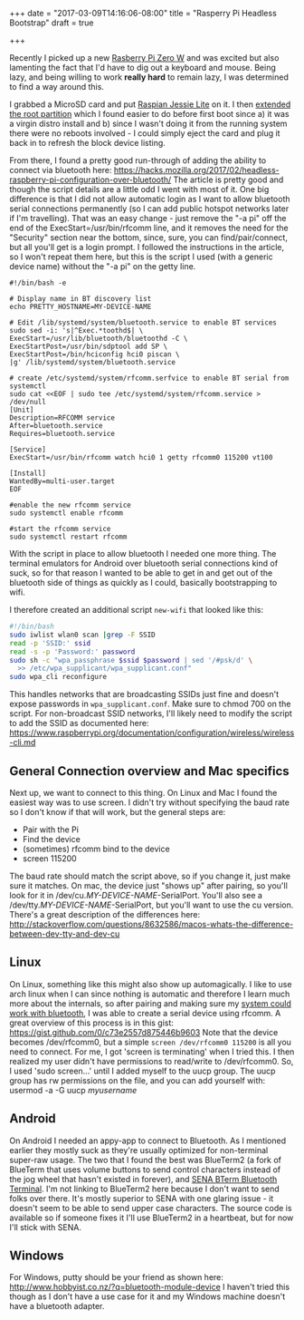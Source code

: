 +++
date = "2017-03-09T14:16:06-08:00"
title = "Rasperry Pi Headless Bootstrap"
draft = true

+++

Recently I picked up a new [Rasberry Pi Zero W](https://www.raspberrypi.org/magpi/pi-zero-w/)
and was excited but also lamenting the fact that I'd have to dig out a keyboard
and mouse. Being lazy, and being willing to work **really hard** to remain
lazy, I was determined to find a way around this.

I grabbed a MicroSD card and put [Raspian Jessie Lite](https://www.raspberrypi.org/downloads/raspbian/)
on it. I then [extended the root partition](http://raspberrypi.stackexchange.com/questions/499/how-can-i-resize-my-root-partition)
which I found easier to do before first boot since a) it was a virgin distro
install and b) since I wasn't doing it from the running system there were no
reboots involved - I could simply eject the card and plug it back in to
refresh the block device listing.

From there, I found a pretty good run-through of adding the ability to
connect via bluetooth here: https://hacks.mozilla.org/2017/02/headless-raspberry-pi-configuration-over-bluetooth/
The article is pretty good and though the script details are a little odd
I went with most of it. One big difference is that I did not allow automatic
login as I want to allow bluetooth serial connections permanently (so I can
add public hotspot networks later if I'm travelling). That was an easy change -
just remove the "-a pi" off the end of the ExecStart=/usr/bin/rfcomm line,
and it removes the need for the "Security" section near the bottom, since,
sure, you can find/pair/connect, but all you'll get is a login prompt.
I followed the instructions in the article, so I won't repeat them here,
but this is the script I used (with a generic device name) without the
"-a pi" on the getty line.

```
#!/bin/bash -e

# Display name in BT discovery list
echo PRETTY_HOSTNAME=MY-DEVICE-NAME

# Edit /lib/systemd/system/bluetooth.service to enable BT services
sudo sed -i: 's|^Exec.*toothd$| \
ExecStart=/usr/lib/bluetooth/bluetoothd -C \
ExecStartPost=/usr/bin/sdptool add SP \
ExecStartPost=/bin/hciconfig hci0 piscan \
|g' /lib/systemd/system/bluetooth.service

# create /etc/systemd/system/rfcomm.serfvice to enable BT serial from systemctl
sudo cat <<EOF | sudo tee /etc/systemd/system/rfcomm.service > /dev/null
[Unit]
Description=RFCOMM service
After=bluetooth.service
Requires=bluetooth.service

[Service]
ExecStart=/usr/bin/rfcomm watch hci0 1 getty rfcomm0 115200 vt100

[Install]
WantedBy=multi-user.target
EOF

#enable the new rfcomm service
sudo systemctl enable rfcomm

#start the rfcomm service
sudo systemctl restart rfcomm
```

With the script in place to allow bluetooth I needed one more thing. The
terminal emulators for Android over bluetooth serial connections kind of suck,
so for that reason I wanted to be able to get in and get out of the bluetooth
side of things as quickly as I could, basically bootstrapping to wifi.

I therefore created an additional script ```new-wifi``` that looked like this:

```bash
#!/bin/bash
sudo iwlist wlan0 scan |grep -F SSID
read -p 'SSID:' ssid
read -s -p 'Password:' password
sudo sh -c "wpa_passphrase $ssid $password | sed '/#psk/d' \
  >> /etc/wpa_supplicant/wpa_supplicant.conf"
sudo wpa_cli reconfigure
```

This handles networks that are broadcasting SSIDs just fine and doesn't
expose passwords in ```wpa_supplicant.conf```. Make sure to chmod 700
on the script. For non-broadcast SSID networks, I'll likely need to
modify the script to add the SSID as documented here:
https://www.raspberrypi.org/documentation/configuration/wireless/wireless-cli.md

General Connection overview and Mac specifics
---------------------------------------------

Next up, we want to connect to this thing. On Linux and Mac I found the
easiest way was to use screen. I didn't try without specifying the baud rate
so I don't know if that will work, but the general steps are:

* Pair with the Pi
* Find the device
* (sometimes) rfcomm bind to the device
* screen <dev> 115200

The baud rate should match the script above, so if you change it, just make
sure it matches. On mac, the device just "shows up" after pairing, so you'll
look for it in /dev/cu.*MY-DEVICE-NAME*-SerialPort. You'll also see a
/dev/tty.*MY-DEVICE-NAME*-SerialPort, but you'll want to use the cu version.
There's a great description of the differences here:
http://stackoverflow.com/questions/8632586/macos-whats-the-difference-between-dev-tty-and-dev-cu

Linux
-----

On Linux, something like this might also show up automagically. I like
to use arch linux when I can since nothing is automatic and therefore I
learn much more about the internals, so after pairing and making sure
my [system could work with bluetooth](https://wiki.archlinux.org/index.php/bluetooth),
I was able to create a serial device using rfcomm. A great overview of this
process is in this gist: https://gist.github.com/0/c73e2557d875446b9603
Note that the device becomes /dev/rfcomm0, but a simple ```screen /dev/rfcomm0 115200```
is all you need to connect. For me, I got 'screen is terminating' when I tried
this. I then realized my user didn't have permissions to read/write to /dev/rfcomm0.
So, I used 'sudo screen...' until I added myself to the uucp group. The uucp
group has rw permissions on the file, and you can add yourself with:
usermod -a -G uucp *myusername*

Android
-------

On Android I needed an appy-app to connect to Bluetooth. As I mentioned earlier
they mostly suck as they're usually optimized for non-terminal super-raw
usage. The two that I found the best was BlueTerm2 (a fork of BlueTerm that
uses volume buttons to send control characters instead of the jog wheel that
hasn't existed in forever), and [SENA BTerm Bluetooth Terminal](https://play.google.com/store/apps/details?id=com.sena.bterm&hl=en).
I'm not linking to BlueTerm2 here because I don't want to send folks over there.
It's mostly superior to SENA with one glaring issue - it doesn't seem to be
able to send upper case characters. The source code is available so if someone
fixes it I'll use BlueTerm2 in a heartbeat, but for now I'll stick with SENA.

Windows
-------

For Windows, putty should be your friend as shown here:
http://www.hobbyist.co.nz/?q=bluetooth-module-device
I haven't tried this though as I don't have a use case for it and my Windows
machine doesn't have a bluetooth adapter.
